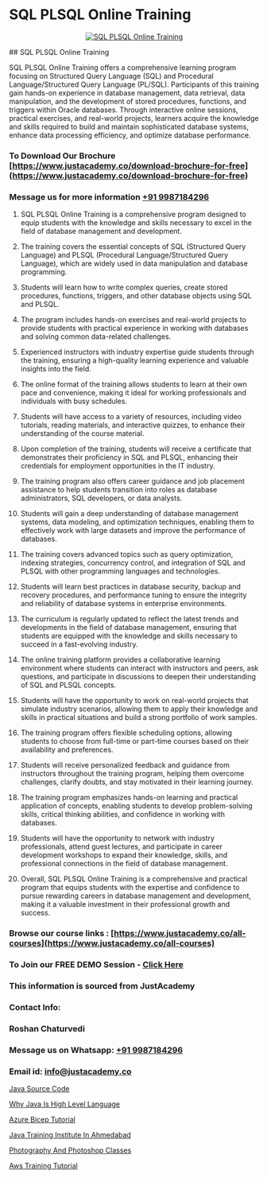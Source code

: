 # SQL PLSQL Online Training

<p align="center">
  <a href="https://justacademy.co/course-detail/mysql-training">
    <img src="https://justacademy.co/storage2/course_image/1709880865_course_image.webp" alt="SQL PLSQL Online Training">
  </a>
</p>
## SQL PLSQL Online Training

SQL PLSQL Online Training offers a comprehensive learning program focusing on Structured Query Language (SQL) and Procedural Language/Structured Query Language (PL/SQL). Participants of this training gain hands-on experience in database management, data retrieval, data manipulation, and the development of stored procedures, functions, and triggers within Oracle databases. Through interactive online sessions, practical exercises, and real-world projects, learners acquire the knowledge and skills required to build and maintain sophisticated database systems, enhance data processing efficiency, and optimize database performance.
### To Download Our Brochure [https://www.justacademy.co/download-brochure-for-free](https://www.justacademy.co/download-brochure-for-free)
### Message us for more information [+91 9987184296](https://api.whatsapp.com/send?phone=919987184296)
1) SQL PLSQL Online Training is a comprehensive program designed to equip students with the knowledge and skills necessary to excel in the field of database management and development.

2) The training covers the essential concepts of SQL (Structured Query Language) and PLSQL (Procedural Language/Structured Query Language), which are widely used in data manipulation and database programming.

3) Students will learn how to write complex queries, create stored procedures, functions, triggers, and other database objects using SQL and PLSQL.

4) The program includes hands-on exercises and real-world projects to provide students with practical experience in working with databases and solving common data-related challenges.

5) Experienced instructors with industry expertise guide students through the training, ensuring a high-quality learning experience and valuable insights into the field.

6) The online format of the training allows students to learn at their own pace and convenience, making it ideal for working professionals and individuals with busy schedules.

7) Students will have access to a variety of resources, including video tutorials, reading materials, and interactive quizzes, to enhance their understanding of the course material.

8) Upon completion of the training, students will receive a certificate that demonstrates their proficiency in SQL and PLSQL, enhancing their credentials for employment opportunities in the IT industry.

9) The training program also offers career guidance and job placement assistance to help students transition into roles as database administrators, SQL developers, or data analysts.

10) Students will gain a deep understanding of database management systems, data modeling, and optimization techniques, enabling them to effectively work with large datasets and improve the performance of databases.

11) The training covers advanced topics such as query optimization, indexing strategies, concurrency control, and integration of SQL and PLSQL with other programming languages and technologies.

12) Students will learn best practices in database security, backup and recovery procedures, and performance tuning to ensure the integrity and reliability of database systems in enterprise environments.

13) The curriculum is regularly updated to reflect the latest trends and developments in the field of database management, ensuring that students are equipped with the knowledge and skills necessary to succeed in a fast-evolving industry.

14) The online training platform provides a collaborative learning environment where students can interact with instructors and peers, ask questions, and participate in discussions to deepen their understanding of SQL and PLSQL concepts.

15) Students will have the opportunity to work on real-world projects that simulate industry scenarios, allowing them to apply their knowledge and skills in practical situations and build a strong portfolio of work samples.

16) The training program offers flexible scheduling options, allowing students to choose from full-time or part-time courses based on their availability and preferences.

17) Students will receive personalized feedback and guidance from instructors throughout the training program, helping them overcome challenges, clarify doubts, and stay motivated in their learning journey.

18) The training program emphasizes hands-on learning and practical application of concepts, enabling students to develop problem-solving skills, critical thinking abilities, and confidence in working with databases.

19) Students will have the opportunity to network with industry professionals, attend guest lectures, and participate in career development workshops to expand their knowledge, skills, and professional connections in the field of database management.

20) Overall, SQL PLSQL Online Training is a comprehensive and practical program that equips students with the expertise and confidence to pursue rewarding careers in database management and development, making it a valuable investment in their professional growth and success.

### Browse our course links : [https://www.justacademy.co/all-courses](https://www.justacademy.co/all-courses) 
### To Join our FREE DEMO Session - [Click Here](https://www.justacademy.co/register-for-course-demo)


### This information is sourced from JustAcademy
### Contact Info:
### Roshan Chaturvedi
### Message us on Whatsapp: [+91 9987184296](https://api.whatsapp.com/send?phone=919987184296)
### Email id: [info@justacademy.co](mailto:info@justacademy.co)
                
[Java Source Code](https://www.linkedin.com/pulse/java-source-code-software-training-sunnyvale-rjwbe?trackingId=pTFEkwEcBjOXaFeFs%2FVtHA%3D%3D&lipi=urn%3Ali%3Apage%3Ad_flagship3_company_admin%3BgNIctfNSRRalW%2Bl%2FNV6xXQ%3D%3D)

[Why Java Is High Level Language](https://www.linkedin.com/pulse/why-java-high-level-language-justacademy-belfast-otule?trackingId=ZCX4mhJPV7%2BwlGyv74CkRQ%3D%3D&lipi=urn%3Ali%3Apage%3Ad_flagship3_company_admin%3BFA4F38QVSYi3Nnx%2BGyQhoA%3D%3D)

[Azure Bicep Tutorial](https://medium.com/@kumarishimmi99/azure-bicep-tutorial-d52547486c88)

[Java Training Institute In Ahmedabad](https://medium.com/@ranepooja/java-training-institute-in-ahmedabad-c8616194e065)

[Photography And Photoshop Classes](https://justacademyin.github.io/justacademy/photography-and-photoshop-classes)

[Aws Training Tutorial](https://justacademyin.github.io/justacademy/aws-training-tutorial)

